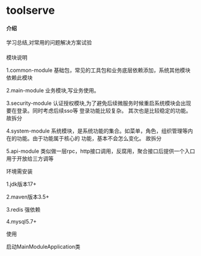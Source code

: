 # toolserve

#### 介绍

学习总结,对常用的问题解决方案试验

####  

模块说明

1.common-module 基础包，常见的工具包和业务底层依赖添加，系统其他模块依赖此模块

2.main-module 业务模块,写业务使用。

3.security-module 认证授权模块,为了避免后续微服务时候重启系统模块会出现要在登录。同时考虑后续sso等
登录功能比较复杂。 其次也是比较稳定的功能。故拆分

4.system-module 系统模块，是系统功能的集合。如菜单，角色，组织管理等内在的功能。由于功能属于核心的
功能，基本不会怎么变化。 故拆分

5.api-module 类似做一层rpc，http接口调用，反腐用，聚合接口后提供一个入口用于开放给三方调等

环境需安装

1.jdk版本17+

2.maven版本3.5+

3.redis 强依赖

4.mysql5.7+

使用

启动MainModuleApplication类
